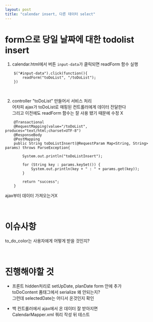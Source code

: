 ```yaml
---
layout: post
title: "calendar insert, 다른 데이터 select"
---
```


# form으로 당일 날짜에 대한 todolist insert
1. calendar.html에서 버튼 `input-data`가 클릭되면 readForm 함수 실행  
```
    $("#input-data").click(function(){
        readForm("toDoList", "/toDoList");
    })
```

<br>

2. controller "toDoList" 만들어서 서비스 처리  
어차피 ajax가 toDoList로 매핑된 컨트롤러에게 데이터 전달한다  
그리고 이전에도 readForm 함수는 잘 사용 됐기 때문에 수정 X  

```
    @Transactional
    @RequestMapping(value="/toDoList", produces="text/html;charset=UTF-8")
    @ResponseBody
    @PostMapping
    public String toDoListInsert(@RequestParam Map<String, String> params) throws ParseException{

        System.out.println("toDoListInsert");

        for (String key : params.keySet()) {
            System.out.println(key + " : " + params.get(key));
        }

        return "success";
    }
```
ajax부터 데이터 가져오는거X

<br>

# 이슈사항
to_do_color는 사용자에게 어떻게 받을 것인지?  

<br>

# 진행해야할 것
- 프론트
hidden처리로 setUpDate, planDate form 안에 추가  
toDoContent 폼태그에서 serialize 왜 안되는지?  
그런데 selectedDate는 어디서 온것인지 확인  

- 백
컨트롤러에서 ajax에서 온 데이터 잘 받아지면  
CalendarMapper.xml 쿼리 작성 뒤 테스트  
